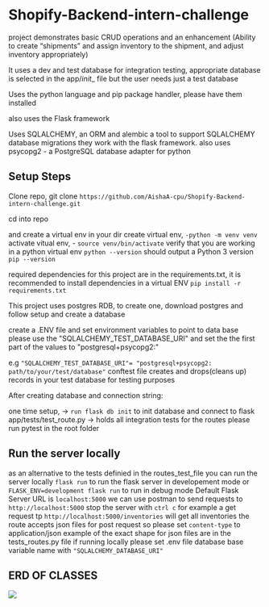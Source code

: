 # Shopify-Backend-intern-challenge

project demonstrates basic CRUD operations and an enhancement (Ability to create “shipments” and assign inventory to the shipment,
and adjust inventory appropriately)

It uses a dev and test database for integration testing, appropriate database is selected in the app/_init__ file
but the user needs just a test database

Uses the python language and pip package handler, please have them installed

also uses the Flask framework

Uses SQLALCHEMY, an ORM and alembic a tool to support SQLALCHEMY database migrations they work with the flask framework.
also uses psycopg2 - a PostgreSQL database adapter for python

## Setup Steps

Clone repo, git clone ```https://github.com/AishaA-cpu/Shopify-Backend-intern-challenge.git```

cd into repo

and create a virtual env in your dir
create virtual env, ```-python -m venv venv```
activate vitual env, - ```source venv/bin/activate```
verify that you are working in a python virtual env
    ```python --version``` should output a Python 3 version
    ```pip --version```

required dependencies for this project are in the requirements.txt,
it is recommended to install dependencies in a virtual ENV
```pip install -r requirements.txt```

This project uses postgres RDB, to create one, download postgres and follow setup and create a database

create a .ENV file and set environment variables to point to data base
please use the "SQLALCHEMY_TEST_DATABASE_URI" and set the the first part of the values to "postgresql+psycopg2:"

e.g ```"SQLALCHEMY_TEST_DATABASE_URI"= "postgresql+psycopg2: path/to/your/test/database"```
conftest file creates and drops(cleans up) records in your test database for testing purposes

After creating database and connection string:

one time setup, -> ```run flask db init``` to init database and connect to flask
app/tests/test_route.py -> holds all integration tests for the routes
please run pytest in the root folder

## Run the server locally 
as an alternative to the tests definied in the routes_test_file
you can run the server locally
```flask run``` to run the flask server in developement mode or 
``` FLASK_ENV=development flask run``` to run in debug mode 
Default Flask Server URL is ```localhost:5000```
we can use postman to send requests to ```http://localhost:5000``` stop the server with ```ctrl c```
for example a get request tp  ```http://localhost:5000/inventories``` will get all inventories
the route accepts json files for post request so please set ```content-type``` to application/json
example of the  exact shape for json files are in the tests_routes.py file
if running locally please set .env file database base variable name with ```"SQLALCHEMY_DATABASE_URI"```

## ERD OF CLASSES
![](images/ERD2.png)

